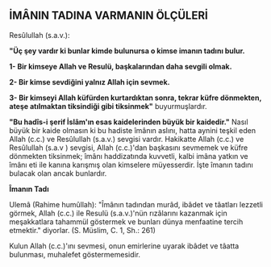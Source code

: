 ## İMÂNIN TADINA VARMANIN ÖLÇÜLERİ

Resûlullah (s.a.v.):

**"Üç şey vardır ki bunlar kimde bulunursa o kimse imanın tadını bulur.**

**1- Bir kimseye Allah ve Resulü, başkaların­dan daha sevgili olmak.**

**2- Bir kimse sevdiğini yalnız Allah için sevmek.**

**3- Bir kimseyi Allah küfürden kurtardıktan sonra, tekrar küfre dönmekten, ateşe atılmaktan tiksindiği gibi tiksinmek"** buyurmuşlardır.

**"Bu hadîs-i şerif İslâm'ın esas kaidelerinden büyük bir kaidedir."** Nasıl büyük bir kaide olma­sın ki bu hadiste îmânın aslını, hatta aynini teşkil eden Allah (c.c.) ve Resûlullah (s.a.v.) sevgisi var­dır. Hakikatte Allah (c.c.) ve Resûlullah (s.a.v ) sevgisi, Allah (c.c.)'dan başkasını sevmemek ve küfre dönmekten tiksinmek; îmânı haddizatında kuvvetli, kalbi imâna yatkın ve îmânı eti ile kanına karışmış olan kimselere müyesserdir. İşte îmanın tadını bulacak olan ancak bunlardır.

**Îmanın Tadı**

Ulemâ (Rahime humûllah): "Îmânın tadından murâd, ibâdet ve tâatları lezzetli görmek, Allah (c.c.) ile Resulü (s.a.v.)'nün rızâlarını kazanmak için meşakkatlara tahammül göstermek ve bun­ları dünya menfaatine tercih etmektir." diyorlar. (S. Müslim, C. 1, Sh.: 261)

Kulun Allah (c.c.)'ını sevmesi, onun emirlerine uyarak ibâdet ve tâatta bulunması, muhalefet göstermemesidir.
